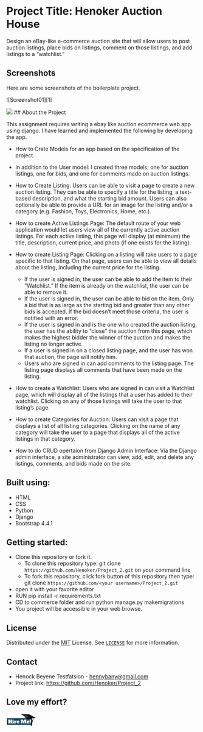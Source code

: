 # Project Title: Henoker Auction House
Design an eBay-like e-commerce auction site that will allow users to post auction listings, 
place bids on listings, comment on those listings, and add listings to a “watchlist.”

## Screenshots

Here are some screenshots of the boilerplate project.

![Screenshot01][1]  

<img src='auctions/static/images/project2.jpg' />
## About the Project

This assignment requires writing a ebay like auction ecommerce web app using django. 
I have learned and implemented the following by developing the app.

* How to Crate Models for an app based on the specification of the project.
- In addition to the User model: I created three models; one for auction listings, 
  one for bids, and one for comments made on auction listings.
* How to Create Listing: Users can be able to visit a page to create a new auction listing. 
  They  can be able to specify a title for the listing, a text-based description, and 
  what the starting bid amount. Users can also optionally be able to provide a URL for an image for 
  the listing and/or a category (e.g. Fashion, Toys, Electronics, Home, etc.).

* How to create Active Listings Page: The default route of your web application would let users view all of 
  the currently active auction listings. For each active listing, this page will display (at minimum) the title,
  description, current price, and photo (if one exists for the listing).

* How to create Listing Page: Clicking on a listing will take users to a page specific to that listing. 
  On that page, users can be able to view all details about the listing, including the current price for the listing.
  - If the user is signed in, the user can be able to add the item to their “Watchlist.” 
    If the item is already on the watchlist, the user can be able to remove it.
  - If the user is signed in, the user can be able to bid on the item. 
    Only a bid that is as large as the starting bid and greater than any other bids is accepted. 
    If the bid doesn’t meet those criteria, the user is notified with an error.
  - If the user is signed in and is the one who created the auction listing, the user has the ability to 
    “close” the auction from this page, which makes the highest bidder the winner of the auction and 
    makes the listing no longer active.
  - If a user is signed in on a closed listing page, and the user has won that auction, the page will notify him.
  - Users who are signed in can add comments to the listing page. 
    The listing page displays all comments that have been made on the listing.

* How to create a Watchlist: Users who are signed in can visit a Watchlist page, 
  which will display all of the listings that a user has added to their watchlist. 
  Clicking on any of those listings will take the user to that listing’s page.

* How to create Categories for Auction: Users can visit a page that displays a list of all listing categories. 
  Clicking on the name of any category will take the user to a page that displays all of the active listings
  in that category.
* How to do CRUD opertaion from Django Admin Interface: Via the Django admin interface, a site administrator 
  can view, add, edit, and delete any listings, comments, and bids made on the site. 
  

## Built using:
- HTML
- CSS
- Python 
- Django
- Bootstrap 4.4.1

## Getting started:
- Clone this repository or fork it.
    - To clone this repository type:
        git clone `https://github.com/Henoker/Project_2.git` on your command line
    - To fork this repository, click fork button of this repository then type:
        git clone `https://github.com/<your username>/Project_2.git`
- open it with your favorite editor
- RUN pip install -r requirements.txt
- CD to commerce folder and run python manage.py makemigrations
- You project will be accessible in your web browse.


## License
Distributed under the [MIT](https://github.com/Henoker/Project_2/blob/master/LICENSE) License. See [`LICENSE`](https://github.com/Henoker/Project-0/blob/master/LICENSE) for more information.

## Contact
- Henock Beyene Testfatsion - [hennybany@gmail.com](mailto:hennybany@gmail.com)
- Project link: https://github.com/Henoker/Project_2

## Love my effort?

<a href='https://www.linkedin.com/in/henock-beyene-tesfatsion-921ba54b/' target='_blank'><img height='35' style='border:0px;height:34px;' src='auctions/static/images/download.jpg' border='0' alt='Hire me at LinkediN' />